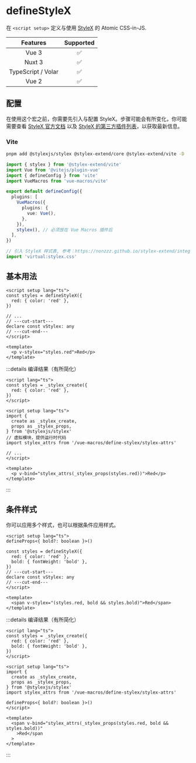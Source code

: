 # defineStyleX <PackageVersion name="@vue-macros/define-stylex" />

<StabilityLevel level="experimental" />

在 `<script setup>` 定义与使用 [StyleX](https://stylexjs.com/) 的 Atomic CSS-in-JS.

|      Features      |     Supported      |
| :----------------: | :----------------: |
|       Vue 3        | :white_check_mark: |
|       Nuxt 3       | :white_check_mark: |
| TypeScript / Volar | :white_check_mark: |
|       Vue 2        | :white_check_mark: |

## 配置

在使用这个宏之前，你需要先引入与配置 StyleX。步骤可能会有所变化，你可能需要查看 [StyleX 官方文档](https://stylexjs.com/) 以及 [StyleX 的第三方插件列表](https://stylexjs.com/docs/learn/ecosystem/#third-party-bundler-integrations)，以获取最新信息。

### Vite

```sh
pnpm add @stylexjs/stylex @stylex-extend/core @stylex-extend/vite -D
```

```ts [vite.config.ts] {1,13}
import { stylex } from '@stylex-extend/vite'
import Vue from '@vitejs/plugin-vue'
import { defineConfig } from 'vite'
import VueMacros from 'vue-macros/vite'

export default defineConfig({
  plugins: [
    VueMacros({
      plugins: {
        vue: Vue(),
      },
    }),
    stylex(), // 必须放在 Vue Macros 插件后
  ],
})
```

```ts [main.ts] {2}
// 引入 StyleX 样式表, 参考：https://nonzzz.github.io/stylex-extend/integrations/vite
import 'virtual:stylex.css'
```

## 基本用法

```vue [App.vue] twoslash
<script setup lang="ts">
const styles = defineStyleX({
  red: { color: 'red' },
})

// ...
// ---cut-start---
declare const vStylex: any
// ---cut-end---
</script>

<template>
  <p v-stylex="styles.red">Red</p>
</template>
```

:::details 编译结果（有所简化）

```vue [App.vue] twoslash
<script lang="ts">
const styles = _stylex_create({
  red: { color: 'red' },
})
</script>

<script setup lang="ts">
import {
  create as _stylex_create,
  props as _stylex_props,
} from '@stylexjs/stylex'
// 虚拟模块，提供运行时代码
import stylex_attrs from '/vue-macros/define-stylex/stylex-attrs'

// ...
</script>

<template>
  <p v-bind="stylex_attrs(_stylex_props(styles.red))">Red</p>
</template>
```

:::

## 条件样式

你可以应用多个样式，也可以根据条件应用样式。

```vue [App.vue] twoslash
<script setup lang="ts">
defineProps<{ bold?: boolean }>()

const styles = defineStyleX({
  red: { color: 'red' },
  bold: { fontWeight: 'bold' },
})
// ---cut-start---
declare const vStylex: any
// ---cut-end---
</script>

<template>
  <span v-stylex="(styles.red, bold && styles.bold)">Red</span>
</template>
```

:::details 编译结果（有所简化）

```vue [App.vue] twoslash
<script lang="ts">
const styles = _stylex_create({
  red: { color: 'red' },
  bold: { fontWeight: 'bold' },
})
</script>

<script setup lang="ts">
import {
  create as _stylex_create,
  props as _stylex_props,
} from '@stylexjs/stylex'
import stylex_attrs from '/vue-macros/define-stylex/stylex-attrs'

defineProps<{ bold?: boolean }>()
</script>

<template>
  <span v-bind="stylex_attrs(_stylex_props(styles.red, bold && styles.bold))"
    >Red</span
  >
</template>
```

:::

